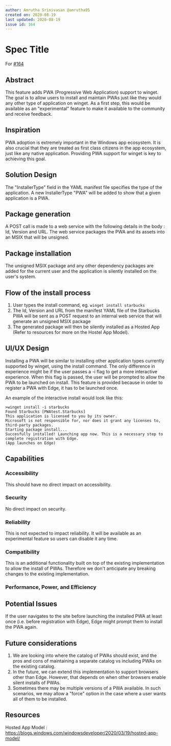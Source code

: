 ```yaml
---
author: Amrutha Srinivasan @amrutha95
created on: 2020-08-19
last updated: 2020-08-19
issue id: 164
---
```


# Spec Title

For [#164](https://github.com/microsoft/winget-cli/issues/164)

## Abstract

This feature adds PWA (Progressive Web Application) support to winget. The goal is to allow users to install and maintain PWAs just like they would any other type of application on winget. As a first step, this would be available as an "experimental" feature to make it available to the community and receive feedback.

## Inspiration

PWA adoption is extremely important in the Windows app ecosystem. It is also crucial that they are treated as first class citizens in the app ecosystem, just like any native application. Providing PWA support for winget is key to achieving this goal.

## Solution Design

The "InstallerType" field in the YAML manifest file specifies the type of the application. A new InstallerType "PWA" will be added to show that a given application is a PWA.

## Package generation

A POST call is made to a web service with the following details in the body : Id, Version and URL. The web service packages the PWA and its assets into an MSIX that will be unsigned.

## Package installation

The unsigned MSIX package and any other dependency packages are added for the current user and the application is silently installed on the user's system.

## Flow of the install process

1. User types the install command, eg. `winget install starbucks`
2. The Id, Version and URL from the manifest YAML file of the Starbucks PWA will be sent as a POST request to an internal web service that will generate an unsigned MSIX package
3. The generated package will then be silently installed as a Hosted App (Refer to resources for more on the Hostel App Model).

## UI/UX Design

Installing a PWA will be similar to installing other application types currently supported by winget, using the install command. The only difference in experience might be if the user passes a -i flag to get a more interactive experience. When this flag is passed, the user will be prompted to allow the PWA to be launched on install. This feature is provided because in order to register a PWA with Edge, it has to be launched once.

An example of the interactive install would look like this:

```
>winget install -i starbucks
Found Starbucks [PWAtest.Starbucks]
This application is licensed to you by its owner.
Microsoft is not responsible for, nor does it grant any licenses to, third-party packages.
Starting package install...
Succesfully installed! Launching app now. This is a necessary step to complete registration with Edge.
(App launches on Edge)
```

## Capabilities

### Accessibility

This should have no direct impact on accessibility.

### Security

No direct impact on security.

### Reliability

This is not expected to impact reliability. It will be available as an experimental feature so users can disable it any time.

### Compatibility

This is an additional functionality built on top of the existing implementation to allow the install of PWAs. Therefore we don't anticipate any breaking changes to the existing implementation.

### Performance, Power, and Efficiency

## Potential Issues

If the user navigates to the site before launching the installed PWA at least once (i.e. before registration with Edge), Edge might prompt them to install the PWA again.

## Future considerations

1. We are looking into where the catalog of PWAs should exist, and the pros and cons of maintaining a separate catalog vs including PWAs on the existing catalog.
2. In the future, we can extend this implementation to support browsers other than Edge. However, that depends on when other browsers enable silent installs of PWAs.
3. Sometimes there may be multiple versions of a PWA available. In such scenarios, we may allow a "force" option in the case where a user wants all of them to be installed.

## Resources

Hosted App Model : https://blogs.windows.com/windowsdeveloper/2020/03/19/hosted-app-model/
